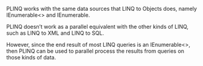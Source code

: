 

PLINQ works with the same data sources that LINQ to Objects does, namely IEnumerable<> and
IEnumerable. 

PLINQ doesn’t work as a parallel equivalent with the other kinds of LINQ, such as LINQ to
XML and LINQ to SQL. 

However, since the end result of most LINQ queries is an IEnumerable<>, then
PLINQ can be used to parallel process the results from queries on those kinds of data.